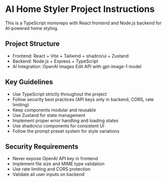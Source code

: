 <!-- Use this file to provide workspace-specific custom instructions to Copilot. For more details, visit https://code.visualstudio.com/docs/copilot/copilot-customization#_use-a-githubcopilotinstructionsmd-file -->

# AI Home Styler Project Instructions

This is a TypeScript monorepo with React frontend and Node.js backend for AI-powered home styling.

## Project Structure
- Frontend: React + Vite + Tailwind + shadcn/ui + Zustand
- Backend: Node.js + Express + TypeScript
- AI Integration: OpenAI Images Edit API with gpt-image-1 model

## Key Guidelines
- Use TypeScript strictly throughout the project
- Follow security best practices (API keys only in backend, CORS, rate limiting)
- Keep components modular and reusable
- Use Zustand for state management
- Implement proper error handling and loading states
- Use shadcn/ui components for consistent UI
- Follow the prompt preset system for style variations

## Security Requirements
- Never expose OpenAI API key in frontend
- Implement file size and MIME type validation
- Use rate limiting and CORS protection
- Validate all user inputs on backend